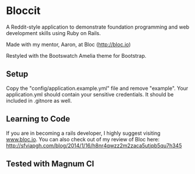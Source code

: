# Bloccit

A Reddit-style application to demonstrate foundation programming and web development skills using Ruby on Rails. 

Made with my mentor, Aaron, at Bloc (http://bloc.io)

Restyled with the Bootswatch Amelia theme for Bootstrap. 

## Setup

Copy the "config/application.example.yml" file and remove "example". Your application.yml should contain your sensitive credentials. It should be included in .gitnore as well.

## Learning to Code

If you are in becoming a rails developer, I highly suggest visiting www.bloc.io. You can also check out of my review of Bloc here: http://sfviapgh.com/blog/2014/1/16/h8nr4qwzz2m2zaca5utjpb5qu7h345

## Tested with Magnum CI 